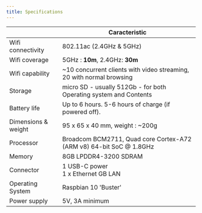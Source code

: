 ```yaml
---
title: Specifications
---
```


|  | Caracteristic |
|------------------------------------|------------|
| Wifi connectivity | 802.11ac (2.4GHz & 5GHz) |
| Wifi coverage | 5GHz : **10m**, 2.4GHz: **30m** |
| Wifi capability | ~10 concurrent clients with video streaming, 20 with normal browsing |
| Storage | micro SD - usually 512Gb - for both Operating system and Contents |
| Battery life | Up to 6 hours. 5-6 hours of charge (if powered off). |
| Dimensions & weight | 95 x 65 x 40 mm, weight : ~200g |
| Processor | Broadcom BCM2711, Quad core Cortex-A72 (ARM v8) 64-bit SoC @ 1.8GHz |
| Memory | 8GB LPDDR4-3200 SDRAM |
| Connector | 1 USB-C power<br />1 x Ethernet GB LAN |
| Operating System | Raspbian 10 'Buster' |
| Power supply | 5V, 3A minimum |

